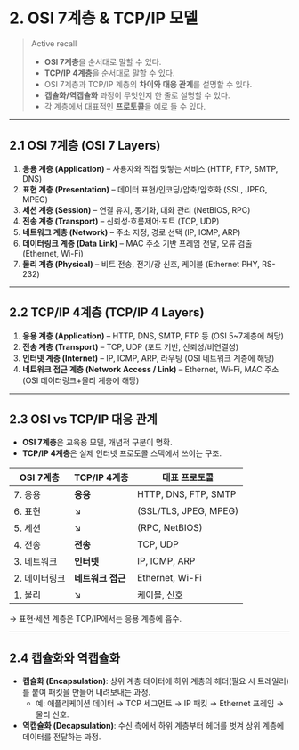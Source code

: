 # 2. OSI 7계층 & TCP/IP 모델

> Active recall
> 
> - **OSI 7계층**을 순서대로 말할 수 있다.
> - **TCP/IP 4계층**을 순서대로 말할 수 있다.
> - OSI 7계층과 TCP/IP 계층의 **차이와 대응 관계**를 설명할 수 있다.
> - **캡슐화/역캡슐화** 과정이 무엇인지 한 줄로 설명할 수 있다.
> - 각 계층에서 대표적인 **프로토콜**을 예로 들 수 있다.

---

## 2.1 OSI 7계층 (OSI 7 Layers)

1. **응용 계층 (Application)** – 사용자와 직접 맞닿는 서비스 (HTTP, FTP, SMTP, DNS)
2. **표현 계층 (Presentation)** – 데이터 표현/인코딩/압축/암호화 (SSL, JPEG, MPEG)
3. **세션 계층 (Session)** – 연결 유지, 동기화, 대화 관리 (NetBIOS, RPC)
4. **전송 계층 (Transport)** – 신뢰성·흐름제어·포트 (TCP, UDP)
5. **네트워크 계층 (Network)** – 주소 지정, 경로 선택 (IP, ICMP, ARP)
6. **데이터링크 계층 (Data Link)** – MAC 주소 기반 프레임 전달, 오류 검출 (Ethernet, Wi-Fi)
7. **물리 계층 (Physical)** – 비트 전송, 전기/광 신호, 케이블 (Ethernet PHY, RS-232)

---

## 2.2 TCP/IP 4계층 (TCP/IP 4 Layers)

1. **응용 계층 (Application)** – HTTP, DNS, SMTP, FTP 등 (OSI 5~7계층에 해당)
2. **전송 계층 (Transport)** – TCP, UDP (포트 기반, 신뢰성/비연결성)
3. **인터넷 계층 (Internet)** – IP, ICMP, ARP, 라우팅 (OSI 네트워크 계층에 해당)
4. **네트워크 접근 계층 (Network Access / Link)** – Ethernet, Wi-Fi, MAC 주소 (OSI 데이터링크+물리 계층에 해당)

---

## 2.3 OSI vs TCP/IP 대응 관계

- **OSI 7계층**은 교육용 모델, 개념적 구분이 명확.
- **TCP/IP 4계층**은 실제 인터넷 프로토콜 스택에서 쓰이는 구조.

| OSI 7계층 | TCP/IP 4계층 | 대표 프로토콜 |
| --- | --- | --- |
| 7. 응용 | **응용** | HTTP, DNS, FTP, SMTP |
| 6. 표현 | ↘  | (SSL/TLS, JPEG, MPEG) |
| 5. 세션 | ↘ | (RPC, NetBIOS) |
| 4. 전송 | **전송** | TCP, UDP |
| 3. 네트워크 | **인터넷** | IP, ICMP, ARP |
| 2. 데이터링크 | **네트워크 접근** | Ethernet, Wi-Fi |
| 1. 물리 | ↘ | 케이블, 신호 |

→ 표현·세션 계층은 TCP/IP에서는 응용 계층에 흡수.

---

## 2.4 캡슐화와 역캡슐화

- **캡슐화 (Encapsulation)**: 상위 계층 데이터에 하위 계층의 헤더(필요 시 트레일러)를 붙여 패킷을 만들어 내려보내는 과정.
    - 예: 애플리케이션 데이터 → TCP 세그먼트 → IP 패킷 → Ethernet 프레임 → 물리 신호.
- **역캡슐화 (Decapsulation)**: 수신 측에서 하위 계층부터 헤더를 벗겨 상위 계층에 데이터를 전달하는 과정.
